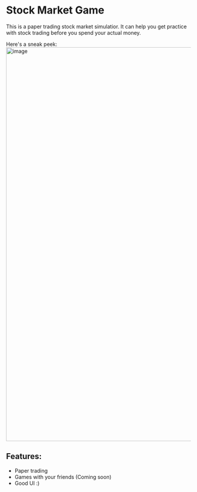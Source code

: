 # Stock Market Game

This is a paper trading stock market simulatior. It can help you get practice with stock trading before you spend your actual money.

Here's a sneak peek:
<img width="1863" height="1072" alt="image" src="https://github.com/user-attachments/assets/33db64d8-078f-4fbf-af70-74251506226e" />

## Features:
- Paper trading
- Games with your friends (Coming soon)
- Good UI :)
